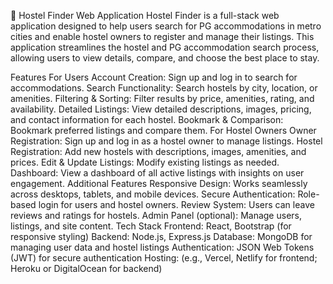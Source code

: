 🏨 Hostel Finder Web Application
Hostel Finder is a full-stack web application designed to help users search for PG accommodations in metro cities and enable hostel owners to register and manage their listings. This application streamlines the hostel and PG accommodation search process, allowing users to view details, compare, and choose the best place to stay.

Features
For Users
Account Creation: Sign up and log in to search for accommodations.
Search Functionality: Search hostels by city, location, or amenities.
Filtering & Sorting: Filter results by price, amenities, rating, and availability.
Detailed Listings: View detailed descriptions, images, pricing, and contact information for each hostel.
Bookmark & Comparison: Bookmark preferred listings and compare them.
For Hostel Owners
Owner Registration: Sign up and log in as a hostel owner to manage listings.
Hostel Registration: Add new hostels with descriptions, images, amenities, and prices.
Edit & Update Listings: Modify existing listings as needed.
Dashboard: View a dashboard of all active listings with insights on user engagement.
Additional Features
Responsive Design: Works seamlessly across desktops, tablets, and mobile devices.
Secure Authentication: Role-based login for users and hostel owners.
Review System: Users can leave reviews and ratings for hostels.
Admin Panel (optional): Manage users, listings, and site content.
Tech Stack
Frontend: React, Bootstrap (for responsive styling)
Backend: Node.js, Express.js
Database: MongoDB for managing user data and hostel listings
Authentication: JSON Web Tokens (JWT) for secure authentication
Hosting: (e.g., Vercel, Netlify for frontend; Heroku or DigitalOcean for backend)
